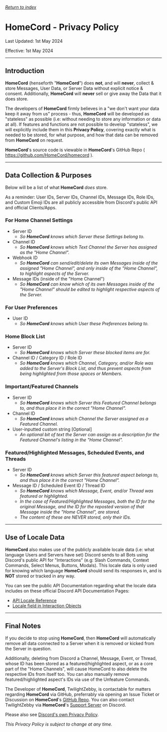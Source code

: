 *[Return to index](https://github.com/HomeCord/homecord-docs/blob/main/README.md)*

# HomeCord - Privacy Policy
Last Updated: 1st May 2024

Effective: 1st May 2024

---

## Introduction
**HomeCord** (henseforth "**HomeCord**") does __not__, and will __never__, collect & store Messages, User Data, or Server Data without explicit notice & consent.
Additionally, **HomeCord** will __never__ sell or give away the Data that it does store.

The developers of **HomeCord** firmly believes in a "we don't want your data keep it away from us" process - thus, **HomeCord** will be developed as "stateless" as possible (i.e: without needing to store any information or data at all). If features and functions are not possible to develop "stateless", we will explicitly include them in this **Privacy Policy**, covering exactly what is needed to be stored, for what purpose, and how that data can be removed from **HomeCord** on request.

**HomeCord**'s source code is viewable in **HomeCord**'s GitHub Repo ( https://github.com/HomeCord/homecord ).

---

## Data Collection & Purposes
Below will be a list of what **HomeCord** *does* store.

As a reminder: User IDs, Server IDs, Channel IDs, Message IDs, Role IDs, and Custom Emoji IDs are all publicly accessible from Discord's public API and official Clients/Apps.

### For Home Channel Settings
- Server ID
  - *So **HomeCord** knows which Server these Settings belong to.*
- Channel ID
  - *So **HomeCord** knows which Text Channel the Server has assigned as the "Home Channel".*
- Webhook ID
  - *So **HomeCord** can send/edit/delete its own Messages inside of the assigned "Home Channel", and only inside of the "Home Channel", to highlight aspects of the Server.*
- Message IDs (inside of the "Home Channel")
  - *So **HomeCord** can know which of its own Messages inside of the "Home Channel" should be edited to highlight respective aspects of the Server.*

### For User Preferences
- User ID
  - *So **HomeCord** knows which User these Preferences belong to.*

### Home Block List
- Server ID
  - *So **HomeCord** knows which Server these blocked items are for.*
- Channel ID / Category ID / Role ID
  - *So **HomeCord** knows which Channel, Category, and/or Role was added to the Server's Block List, and thus prevent aspects from being highlighted from those spaces or Members.*

### Important/Featured Channels
- Server ID
  - *So **HomeCord** knows which Server this Featured Channel belongs to, and thus place it in the correct "Home Channel".*
- Channel ID
  - *So **HomeCord** knows which Channel the Server assigned as a Featured Channel.*
- User-inputted custom string [Optional]
  - *An optional bit of text the Server can assign as a description for the Featured Channel's listing in the "Home Channel".*

### Featured/Highlighted Messages, Scheduled Events, and Threads
- Server ID
  - *So **HomeCord** knows which Server this featured aspect belongs to, and thus place it in the correct "Home Channel".*
- Message ID / Scheduled Event ID / Thread ID
  - *So **HomeCord** knows which Message, Event, and/or Thread was featured or highlighted.*
  - *In the case of Featured/Highlighted Messages, both the ID for the original Message, and the ID for the reposted version of that Message inside the "Home Channel", are stored.*
  - *The content of these are NEVER stored, only their IDs.*

---

## Use of Locale Data
**HomeCord** also makes use of the publicly available locale data (i.e: what language Users and Servers have set) Discord sends to all Bots using Discord's public API for "Interactions" (e.g: Slash Commands, Context Commands, Select Menus, Buttons, Modals). This locale data is only used for knowing which language **HomeCord** should send its responses in, and is __NOT__ stored or tracked in any way.

You can see the public API Documentation regarding what the locale data includes on these official Discord API Documentation Pages:
- [API Locale Reference](https://discord.com/developers/docs/reference#locales)
- [Locale field in Interaction Objects](https://discord.com/developers/docs/interactions/receiving-and-responding#interaction-object)

---

## Final Notes
If you decide to stop using **HomeCord**, then **HomeCord** will automatically remove all data connected to a Server when it is removed or kicked from the Server in question.

Additionally, deleting from Discord a Channel, Message, Event, or Thread, whose ID has been stored as a featured/highlighted aspect, or as a core part of the "Home Channels", will cause HomeCord to also delete the respective IDs from itself too. You can also manually remove featured/highlighted aspect's IDs via use of the Unfeature Commands.

The Developer of **HomeCord**, TwilightZebby, is contactable for matters regarding **HomeCord** via GitHub, preferrably via opening an Issue Ticket or Discussion on **HomeCord**'s [GitHub Repo](https://github.com/HomeCord/homecord). You can also contact TwilightZebby via **HomeCord**'s [Support Server](https://discord.gg/4bFgUyWUMY) on Discord.

Please also see [Discord's own Privacy Policy](https://discord.com/privacy).

*This Privacy Policy is subject to change at any time.*
